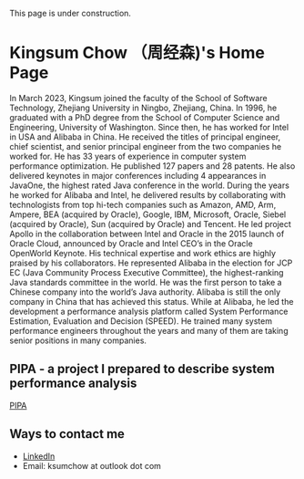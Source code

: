 This page is under construction.

# Kingsum Chow （周经森)'s Home Page

In March 2023, Kingsum joined the faculty of the School of Software Technology, Zhejiang University in Ningbo, Zhejiang, China.  In 1996, he graduated with a PhD degree from the School of Computer Science and Engineering, University of Washington. Since then, he has worked for Intel in USA and Alibaba in China. He received the titles of principal engineer, chief scientist, and senior principal engineer from the two companies he worked for. He has 33 years of experience in computer system performance optimization. He published 127 papers and 28 patents. He also delivered keynotes in major conferences including 4 appearances in JavaOne, the highest rated Java conference in the world. During the years he worked for Alibaba and Intel, he delivered results by collaborating with technologists from top hi-tech companies such as Amazon, AMD, Arm, Ampere, BEA (acquired by Oracle), Google, IBM, Microsoft, Oracle, Siebel (acquired by Oracle), Sun (acquired by Oracle) and Tencent. He led project Apollo in the collaboration between Intel and Oracle in the 2015 launch of Oracle Cloud, announced by Oracle and Intel CEO’s in the Oracle OpenWorld Keynote. His technical expertise and work ethics are highly praised by his collaborators. He represented Alibaba in the election for JCP EC (Java Community Process Executive Committee), the highest-ranking Java standards committee in the world. He was the first person to take a Chinese company into the world’s Java authority. Alibaba is still the only company in China that has achieved this status. While at Alibaba, he led the development a performance analysis platform called System Performance Estimation, Evaluation and Decision (SPEED). He trained many system performance engineers throughout the years and many of them are taking senior positions in many companies.

## PIPA - a project I prepared to describe system performance analysis
[PIPA](https://github.com/kingsum/PIPA/wiki)

## Ways to contact me
* [LinkedIn](https://www.linkedin.com/in/kingsumchow/)
* Email: ksumchow at outlook dot com

 
